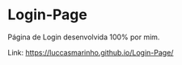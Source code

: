 # Login-Page

 Página de Login desenvolvida 100% por mim.

 Link: https://luccasmarinho.github.io/Login-Page/
